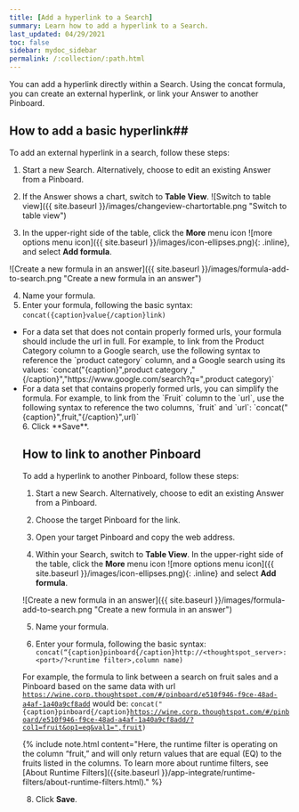 ```yaml
---
title: [Add a hyperlink to a Search]
summary: Learn how to add a hyperlink to a Search.
last_updated: 04/29/2021
toc: false
sidebar: mydoc_sidebar
permalink: /:collection/:path.html
---
```


You can add a hyperlink directly within a Search. Using the concat formula, you can create an external hyperlink, or link your Answer to another Pinboard.

## How to add a basic hyperlink##

To add an external hyperlink in a search, follow these steps:

1. Start a new Search.
Alternatively, choose to edit an existing Answer from a Pinboard.

2. If the Answer shows a chart, switch to **Table View**.
![Switch to table view]({{ site.baseurl }}/images/changeview-chartortable.png "Switch to table view")

3. In the upper-right side of the table, click the **More** menu icon ![more options menu icon]({{ site.baseurl }}/images/icon-ellipses.png){: .inline}, and select **Add formula**.

![Create a new formula in an answer]({{ site.baseurl }}/images/formula-add-to-search.png "Create a new formula in an answer")

4. Name your formula.
5. Enter your formula, following the basic syntax:
`concat({caption}value{/caption}link)`
<ul><li>For a data set that does not contain properly formed urls, your formula should include the url in full.
For example, to link from the Product Category column to a Google search, use the following syntax to reference the `product category` column, and a Google search using its values:
`concat("{caption}",product category ,"{/caption}","https://www.google.com/search?q=",product category)`</li>
<li>For a data set that contains properly formed urls, you can simplify the formula.
For example, to link from the `Fruit` column to the `url`, use the following syntax to reference the two columns, `fruit` and `url`:
`concat("{caption}",fruit,"{/caption}",url)` </li>
6. Click **Save**.

## How to link to another Pinboard  ##

To add a hyperlink to another Pinboard, follow these steps:
1. Start a new Search.
Alternatively, choose to edit an existing Answer from a Pinboard.

2. Choose the target Pinboard for the link.

3. Open your target Pinboard and copy the web address.

4. Within your Search, switch to **Table View**.
In the upper-right side of the table, click the **More** menu icon ![more options menu icon]({{ site.baseurl }}/images/icon-ellipses.png){: .inline}  and select **Add formula**.

![Create a new formula in an answer]({{ site.baseurl }}/images/formula-add-to-search.png "Create a new formula in an answer")

5. Name your formula.

6. Enter your formula, following the basic syntax:
`concat(“{caption}pinboard{/caption}http://<thoughtspot_server>:<port>/?<runtime filter>,column name)`

For example, the formula to link between a search on fruit sales and a Pinboard based on the same data with url <code>https://wine.corp.thoughtspot.com/#/pinboard/e510f946-f9ce-48ad-a4af-1a40a9cf8add</code> would be:
<code>concat("{caption}pinboard{/caption}https://wine.corp.thoughtspot.com/#/pinboard/e510f946-f9ce-48ad-a4af-1a40a9cf8add/?col1=fruit&op1=eq&val1=",fruit) </code>

{% include note.html content="Here, the runtime filter is operating on the column “fruit,” and will only return values that are equal (EQ) to the fruits listed in the columns. To learn more about runtime filters, see [About Runtime Filters]({{site.baseurl }}/app-integrate/runtime-filters/about-runtime-filters.html)." %}

8. Click **Save**.

